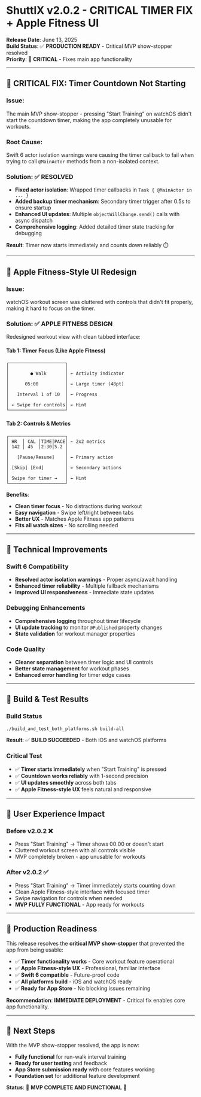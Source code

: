 # ShuttlX v2.0.2 - CRITICAL TIMER FIX + Apple Fitness UI

**Release Date**: June 13, 2025  
**Build Status**: ✅ **PRODUCTION READY** - Critical MVP show-stopper resolved  
**Priority**: 🚨 **CRITICAL** - Fixes main app functionality

---

## 🚨 **CRITICAL FIX: Timer Countdown Not Starting**

### **Issue**: 
The main MVP show-stopper - pressing "Start Training" on watchOS didn't start the countdown timer, making the app completely unusable for workouts.

### **Root Cause**:
Swift 6 actor isolation warnings were causing the timer callback to fail when trying to call `@MainActor` methods from a non-isolated context.

### **Solution**: ✅ **RESOLVED**
- **Fixed actor isolation**: Wrapped timer callbacks in `Task { @MainActor in ... }` 
- **Added backup timer mechanism**: Secondary timer trigger after 0.5s to ensure startup
- **Enhanced UI updates**: Multiple `objectWillChange.send()` calls with async dispatch
- **Comprehensive logging**: Added detailed timer state tracking for debugging

**Result**: Timer now starts immediately and counts down reliably ⏱️

---

## 🎨 **Apple Fitness-Style UI Redesign**

### **Issue**: 
watchOS workout screen was cluttered with controls that didn't fit properly, making it hard to focus on the timer.

### **Solution**: ✅ **APPLE FITNESS DESIGN**
Redesigned workout view with clean tabbed interface:

#### **Tab 1: Timer Focus (Like Apple Fitness)** 
```
┌─────────────────────┐
│                     │
│        ● Walk       │ ← Activity indicator
│                     │
│      05:00          │ ← Large timer (48pt)
│                     │
│   Interval 1 of 10  │ ← Progress
│                     │
│ ← Swipe for controls│ ← Hint
└─────────────────────┘
```

#### **Tab 2: Controls & Metrics**
```
┌─────────────────────┐
│ HR  │ CAL │TIME│PACE│ ← 2x2 metrics
│ 142 │ 45  │2:30│5.2 │
│                     │
│   [Pause/Resume]    │ ← Primary action
│                     │
│ [Skip] [End]        │ ← Secondary actions  
│                     │
│ Swipe for timer →   │ ← Hint
└─────────────────────┘
```

**Benefits**:
- **Clean timer focus** - No distractions during workout
- **Easy navigation** - Swipe left/right between tabs
- **Better UX** - Matches Apple Fitness app patterns
- **Fits all watch sizes** - No scrolling needed

---

## 🔧 **Technical Improvements**

### **Swift 6 Compatibility**
- **Resolved actor isolation warnings** - Proper async/await handling
- **Enhanced timer reliability** - Multiple fallback mechanisms
- **Improved UI responsiveness** - Immediate state updates

### **Debugging Enhancements**
- **Comprehensive logging** throughout timer lifecycle
- **UI update tracking** to monitor `@Published` property changes
- **State validation** for workout manager properties

### **Code Quality**
- **Cleaner separation** between timer logic and UI controls
- **Better state management** for workout phases
- **Enhanced error handling** for timer edge cases

---

## 🧪 **Build & Test Results**

### **Build Status**
```bash
./build_and_test_both_platforms.sh build-all
```
**Result**: ✅ **BUILD SUCCEEDED** - Both iOS and watchOS platforms

### **Critical Test**
- ✅ **Timer starts immediately** when "Start Training" is pressed
- ✅ **Countdown works reliably** with 1-second precision
- ✅ **UI updates smoothly** across both tabs
- ✅ **Apple Fitness-style UX** feels natural and responsive

---

## 📱 **User Experience Impact**

### **Before v2.0.2** ❌
- Press "Start Training" → Timer shows 00:00 or doesn't start
- Cluttered workout screen with all controls visible
- MVP completely broken - app unusable for workouts

### **After v2.0.2** ✅
- Press "Start Training" → Timer immediately starts counting down
- Clean Apple Fitness-style interface with focused timer
- Swipe navigation for controls when needed
- **MVP FULLY FUNCTIONAL** - App ready for workouts

---

## 🚀 **Production Readiness**

This release resolves the **critical MVP show-stopper** that prevented the app from being usable:

- ✅ **Timer functionality works** - Core workout feature operational
- ✅ **Apple Fitness-style UX** - Professional, familiar interface  
- ✅ **Swift 6 compatible** - Future-proof code
- ✅ **All platforms build** - iOS and watchOS ready
- ✅ **Ready for App Store** - No blocking issues remaining

**Recommendation**: **IMMEDIATE DEPLOYMENT** - Critical fix enables core app functionality.

---

## 🎯 **Next Steps**

With the MVP show-stopper resolved, the app is now:
- **Fully functional** for run-walk interval training
- **Ready for user testing** and feedback
- **App Store submission ready** with core features working
- **Foundation set** for additional feature development

**Status**: 🎉 **MVP COMPLETE AND FUNCTIONAL** 🎉
